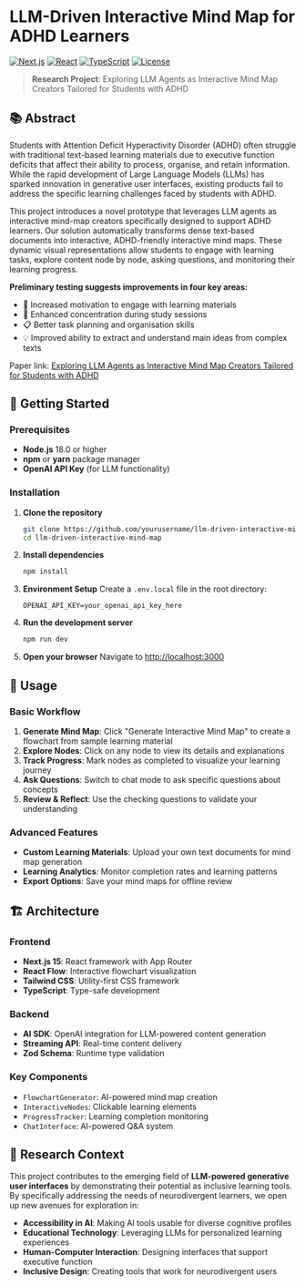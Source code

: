 # LLM-Driven Interactive Mind Map for ADHD Learners

[![Next.js](https://img.shields.io/badge/Next.js-15.4.6-black?style=flat-square&logo=next.js)](https://nextjs.org/)
[![React](https://img.shields.io/badge/React-19.1.0-blue?style=flat-square&logo=react)](https://reactjs.org/)
[![TypeScript](https://img.shields.io/badge/TypeScript-5.0-blue?style=flat-square&logo=typescript)](https://www.typescriptlang.org/)
[![License](https://img.shields.io/badge/License-MIT-green.svg)](LICENSE)

> **Research Project**: Exploring LLM Agents as Interactive Mind Map Creators Tailored for Students with ADHD

## 📚 Abstract

Students with Attention Deficit Hyperactivity Disorder (ADHD) often struggle with traditional text-based learning materials due to executive function deficits that affect their ability to process, organise, and retain information. While the rapid development of Large Language Models (LLMs) has sparked innovation in generative user interfaces, existing products fail to address the specific learning challenges faced by students with ADHD.

This project introduces a novel prototype that leverages LLM agents as interactive mind-map creators specifically designed to support ADHD learners. Our solution automatically transforms dense text-based documents into interactive, ADHD-friendly interactive mind maps. These dynamic visual representations allow students to engage with learning tasks, explore content node by node, asking questions, and monitoring their learning progress.

**Preliminary testing suggests improvements in four key areas:**
- 🎯 Increased motivation to engage with learning materials
- 🧠 Enhanced concentration during study sessions  
- 📋 Better task planning and organisation skills
- 💡 Improved ability to extract and understand main ideas from complex texts

Paper link: [Exploring LLM Agents as Interactive Mind Map Creators Tailored for Students with ADHD](https://doi.org/10.1145/3746058.3759012)

## 🚀 Getting Started

### Prerequisites

- **Node.js** 18.0 or higher
- **npm** or **yarn** package manager
- **OpenAI API Key** (for LLM functionality)

### Installation

1. **Clone the repository**
   ```bash
   git clone https://github.com/yourusername/llm-driven-interactive-mind-map.git
   cd llm-driven-interactive-mind-map
   ```

2. **Install dependencies**
   ```bash
   npm install
   ```

3. **Environment Setup**
   Create a `.env.local` file in the root directory:
   ```env
   OPENAI_API_KEY=your_openai_api_key_here
   ```

4. **Run the development server**
   ```bash
   npm run dev
   ```

5. **Open your browser**
   Navigate to [http://localhost:3000](http://localhost:3000)

## 🎯 Usage

### Basic Workflow

1. **Generate Mind Map**: Click "Generate Interactive Mind Map" to create a flowchart from sample learning material
2. **Explore Nodes**: Click on any node to view its details and explanations
3. **Track Progress**: Mark nodes as completed to visualize your learning journey
4. **Ask Questions**: Switch to chat mode to ask specific questions about concepts
5. **Review & Reflect**: Use the checking questions to validate your understanding

### Advanced Features

- **Custom Learning Materials**: Upload your own text documents for mind map generation
- **Learning Analytics**: Monitor completion rates and learning patterns
- **Export Options**: Save your mind maps for offline review

## 🏗️ Architecture

### Frontend
- **Next.js 15**: React framework with App Router
- **React Flow**: Interactive flowchart visualization
- **Tailwind CSS**: Utility-first CSS framework
- **TypeScript**: Type-safe development

### Backend
- **AI SDK**: OpenAI integration for LLM-powered content generation
- **Streaming API**: Real-time content delivery
- **Zod Schema**: Runtime type validation

### Key Components
- `FlowchartGenerator`: AI-powered mind map creation
- `InteractiveNodes`: Clickable learning elements
- `ProgressTracker`: Learning completion monitoring
- `ChatInterface`: AI-powered Q&A system

## 🔬 Research Context

This project contributes to the emerging field of **LLM-powered generative user interfaces** by demonstrating their potential as inclusive learning tools. By specifically addressing the needs of neurodivergent learners, we open up new avenues for exploration in:

- **Accessibility in AI**: Making AI tools usable for diverse cognitive profiles
- **Educational Technology**: Leveraging LLMs for personalized learning experiences
- **Human-Computer Interaction**: Designing interfaces that support executive function
- **Inclusive Design**: Creating tools that work for neurodivergent users


